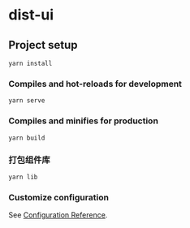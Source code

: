 # dist-ui

## Project setup
```
yarn install
```

### Compiles and hot-reloads for development
```
yarn serve
```

### Compiles and minifies for production
```
yarn build
```

### 打包组件库
```
yarn lib
```

### Customize configuration
See [Configuration Reference](https://cli.vuejs.org/config/).
